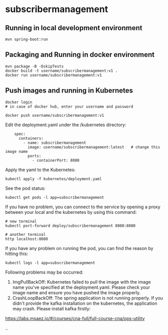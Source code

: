 # subscribermanagement

## Running in local development environment

```
mvn spring-boot:run
```

## Packaging and Running in docker environment

```
mvn package -B -DskipTests
docker build -t username/subscribermanagement:v1 .
docker run username/subscribermanagement:v1
```

## Push images and running in Kubernetes

```
docker login 
# in case of docker hub, enter your username and password

docker push username/subscribermanagement:v1
```

Edit the deployment.yaml under the /kubernetes directory:
```
    spec:
      containers:
        - name: subscribermanagement
          image: username/subscribermanagement:latest   # change this image name
          ports:
            - containerPort: 8080

```

Apply the yaml to the Kubernetes:
```
kubectl apply -f kubernetes/deployment.yaml
```

See the pod status:
```
kubectl get pods -l app=subscribermanagement
```

If you have no problem, you can connect to the service by opening a proxy between your local and the kubernetes by using this command:
```
# new terminal
kubectl port-forward deploy/subscribermanagement 8080:8080

# another terminal
http localhost:8080
```

If you have any problem on running the pod, you can find the reason by hitting this:
```
kubectl logs -l app=subscribermanagement
```

Following problems may be occurred:

1. ImgPullBackOff:  Kubernetes failed to pull the image with the image name you've specified at the deployment.yaml. Please check your image name and ensure you have pushed the image properly.
1. CrashLoopBackOff: The spring application is not running properly. If you didn't provide the kafka installation on the kubernetes, the application may crash. Please install kafka firstly:

https://labs.msaez.io/#/courses/cna-full/full-course-cna/ops-utility

..
